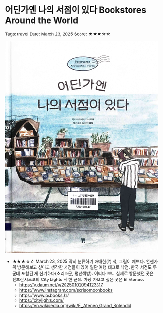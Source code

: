 # 어딘가엔 나의 서점이 있다 Bookstores Around the World

Tags: travel
Date: March 23, 2025
Score: ★★★☆☆

![bookstores_around_the_world.jpg](bookstores_around_the_world.jpg)

- ★★★☆☆ March 23, 2025 딱히 분류하기 애매한(?) 책, 그림이 예쁘다. 언젠가 꼭 방문해보고 싶다고 생각한 서점들이 있어 일단 여행 태그로 낙점. 한국 서점도 두 군데 포함된 게 신기하다(소리소문, 평산책방). 어쩌다 보니 실제로 방문했던 곳은 샌프란시스코의 City Lights 딱 한 군데. 가장 가보고 싶은 곳은 El Ateneo.
    - https://v.daum.net/v/20250102094123317
    - https://www.instagram.com/sorisomoonbooks
    - https://www.psbooks.kr/
    - https://citylights.com/
    - https://en.wikipedia.org/wiki/El_Ateneo_Grand_Splendid
